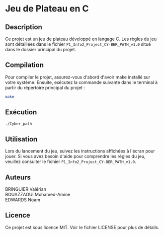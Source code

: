 # Jeu de Plateau en C

## Description
Ce projet est un jeu de plateau développé en langage C. Les règles du jeu sont détaillées dans le fichier `P1_Info2_Project_CY-BER_PATH_v1.0` situé dans le dossier principal du projet.

## Compilation

Pour compiler le projet, assurez-vous d'abord d'avoir make installé sur votre système. Ensuite, exécutez la commande suivante dans le terminal à partir du répertoire principal du projet :

```sh
make
```

## Exécution 

```sh
./Cyber_path
```

## Utilisation
Lors du lancement du jeu, suivez les instructions affichées à l'écran pour jouer. Si vous avez besoin d'aide pour comprendre les règles du jeu, veuillez consulter le fichier `P1_Info2_Project_CY-BER_PATH_v1.0`.

## Auteurs
BRINGUIER Valérian  
BOUAZZAOUI Mohamed-Amine  
EDWARDS Noam

## Licence
Ce projet est sous licence MIT. Voir le fichier LICENSE pour plus de détails.
